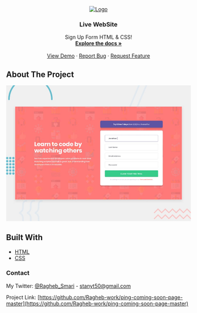 <div align="center">
  <a href="https://ragheb-work.github.io/Frontend-Mentor---Intro-component-with-sign-up-form/">
    <img src="images/logo.svg" alt="Logo" width="60" height="60">
  </a>
   <h3 align="center">Live WebSite</h3>
  <p align="center">
   Sign Up Form HTML & CSS!
    <br />
    <a href="https://github.com/Ragheb-work/Tracking-info/find/main"><strong>Explore the docs »</strong></a>
    <br />
    <br />
    <a href="https://ragheb-work.github.io/Frontend-Mentor---Intro-component-with-sign-up-form/">View Demo</a>
    ·
    <a href="https://github.com/Ragheb-work/Frontend-Mentor---Intro-component-with-sign-up-form/issues">Report Bug</a>
    ·
    <a href="https://github.com/Ragheb-work/Frontend-Mentor---Intro-component-with-sign-up-form/issues">Request Feature</a>
  </p>
</div>

## About The Project


![](design/desktop-preview.jpg)


## Built With

* [HTML](https://html.com/)
* [CSS](https://www.w3schools.com/css/)
### Contact

My Twitter:  [@Ragheb_Smari](https://twitter.com/Ragheb_Smari) - stanyt50@gmail.com

Project Link: [https://github.com/Ragheb-work/ping-coming-soon-page-master](https://github.com/Ragheb-work/ping-coming-soon-page-master)




                                

